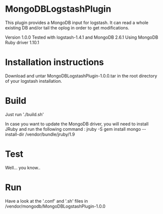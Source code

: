 MongoDBLogstashPlugin
=====================
This plugin provides a MongoDB input for logstash. It can read a whole existing DB and/or tail the oplog in order to get modifications. 

Version 1.0.0
Tested with logstash-1.4.1 and MongoDB 2.6.1
Using MongoDB Ruby driver 1.10.1


Installation instructions
=========================
Download and untar MongoDBLogstashPlugin-1.0.0.tar in the root directory of your logstash installation. 


Build
=========================
Just run './build.sh'

In case you want to update the MongoDB driver, you will need to install JRuby and run the following command : 
jruby -S gem install mongo --install-dir <MongoDBLogstashPlugin repo>/vendor/bundle/jruby/1.9



Test
=========================
Well... you know..


Run
=========================
Have a look at the '.conf' and '.sh' files in <MongoDBLogstashPlugin repo>/vendor/mongodb/MongoDBLogstashPlugin-1.0.0



